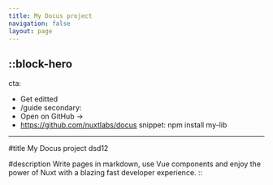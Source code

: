 ```yaml
---
title: My Docus project
navigation: false
layout: page
---
```


::block-hero
---
cta:
  - Get editted
  - /guide
secondary:
  - Open on GitHub →
  - https://github.com/nuxtlabs/docus
snippet: npm install my-lib
---

#title
My Docus project dsd12

#description
Write pages in markdown, use Vue components and enjoy the power of Nuxt with a blazing fast developer experience.
::
